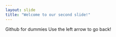 ```yaml
---
layout: slide
title: "Welcome to our second slide!"
---
```

Github for dummies
Use the left arrow to go back!

